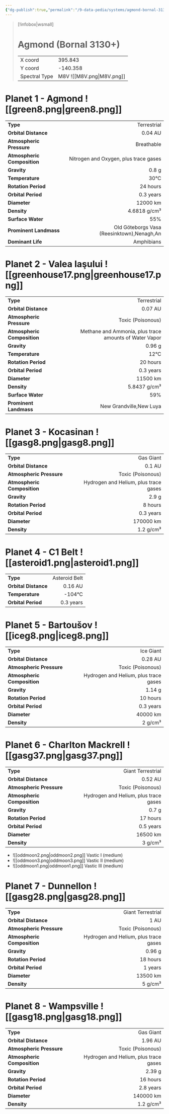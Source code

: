 ```yaml
---
{"dg-publish":true,"permalink":"/9-data-pedia/systems/agmond-bornal-3130/"}
---
```


> [!infobox|wsmall]
> # Agmond (Bornal 3130+)
> | | |
> | - | - |
> | X coord | 395.843 |
> | Y coord| -140.358 |
> | Spectral Type | M8V ![[M8V.png\|M8V.png]] |

# Planet 1 - Agmond ![[green8.png\|green8.png]]
|                             |                           |
| --------------------------- | -------------------------:|
| **Type**                    |             Terrestrial |
| **Orbital Distance**        |   0.04 AU |
| **Atmospheric Pressure**    |       Breathable |
| **Atmospheric Composition** |      Nitrogen and Oxygen, plus trace gases |
| **Gravity**                 |        0.8 g |
| **Temperature**             |    30°C |
| **Rotation Period**         |  24 hours |
| **Orbital Period** | 0.3 years |
| **Diameter**                |      12000 km | 
| **Density**                 |    4.6818 g/cm³ |
| **Surface Water**           |           55% | 
| **Prominent Landmass**      |         Old Göteborgs Vasa (Reesinktown),Nenagh,An | 
| **Dominant Life**           |         Amphibians |





# Planet 2 - Valea Iaşului ![[greenhouse17.png\|greenhouse17.png]]
|                             |                           |
| --------------------------- | -------------------------:|
| **Type**                    |             Terrestrial |
| **Orbital Distance**        |   0.07 AU |
| **Atmospheric Pressure**    |       Toxic (Poisonous) |
| **Atmospheric Composition** |      Methane and Ammonia, plus trace amounts of Water Vapor |
| **Gravity**                 |        0.96 g |
| **Temperature**             |    12°C |
| **Rotation Period**         |  20 hours |
| **Orbital Period** | 0.3 years |
| **Diameter**                |      11500 km | 
| **Density**                 |    5.8437 g/cm³ |
| **Surface Water**           |           59% | 
| **Prominent Landmass**      |         New Grandville,New Luya | 





# Planet 3 - Kocasinan ![[gasg8.png\|gasg8.png]]
|                             |                           |
| --------------------------- | -------------------------:|
| **Type**                    |             Gas Giant |
| **Orbital Distance**        |   0.1 AU |
| **Atmospheric Pressure**    |       Toxic (Poisonous) |
| **Atmospheric Composition** |      Hydrogen and Helium, plus trace gases |
| **Gravity**                 |        2.9 g |
| **Rotation Period**         |  8 hours |
| **Orbital Period** | 0.3 years |
| **Diameter**                |      170000 km | 
| **Density**                 |    1.2 g/cm³ |





# Planet 4 - C1 Belt ![[asteroid1.png\|asteroid1.png]]
|                             |                           |
| --------------------------- | -------------------------:|
| **Type**                    |             Asteroid Belt |
| **Orbital Distance**        |   0.16 AU |
| **Temperature**             |    -104°C |
| **Orbital Period** | 0.3 years |





# Planet 5 - Bartoušov ![[iceg8.png\|iceg8.png]]
|                             |                           |
| --------------------------- | -------------------------:|
| **Type**                    |             Ice Giant |
| **Orbital Distance**        |   0.28 AU |
| **Atmospheric Pressure**    |       Toxic (Poisonous) |
| **Atmospheric Composition** |      Hydrogen and Helium, plus trace gases |
| **Gravity**                 |        1.14 g |
| **Rotation Period**         |  10 hours |
| **Orbital Period** | 0.3 years |
| **Diameter**                |      40000 km | 
| **Density**                 |    2 g/cm³ |





# Planet 6 - Charlton Mackrell ![[gasg37.png\|gasg37.png]]
|                             |                           |
| --------------------------- | -------------------------:|
| **Type**                    |             Giant Terrestrial |
| **Orbital Distance**        |   0.52 AU |
| **Atmospheric Pressure**    |       Toxic (Poisonous) |
| **Atmospheric Composition** |      Hydrogen and Helium, plus trace gases |
| **Gravity**                 |        0.7 g |
| **Rotation Period**         |  17 hours |
| **Orbital Period** | 0.5 years |
| **Diameter**                |      16500 km | 
| **Density**                 |    3 g/cm³ |



- ![[oddmoon2.png\|oddmoon2.png]] Vastic I (medium)
- ![[oddmoon3.png\|oddmoon3.png]] Vastic II (medium)
- ![[oddmoon1.png\|oddmoon1.png]] Vastic III (medium)


# Planet 7 - Dunnellon ![[gasg28.png\|gasg28.png]]
|                             |                           |
| --------------------------- | -------------------------:|
| **Type**                    |             Giant Terrestrial |
| **Orbital Distance**        |   1 AU |
| **Atmospheric Pressure**    |       Toxic (Poisonous) |
| **Atmospheric Composition** |      Hydrogen and Helium, plus trace gases |
| **Gravity**                 |        0.96 g |
| **Rotation Period**         |  18 hours |
| **Orbital Period** | 1 years |
| **Diameter**                |      13500 km | 
| **Density**                 |    5 g/cm³ |





# Planet 8 - Wampsville ![[gasg18.png\|gasg18.png]]
|                             |                           |
| --------------------------- | -------------------------:|
| **Type**                    |             Gas Giant |
| **Orbital Distance**        |   1.96 AU |
| **Atmospheric Pressure**    |       Toxic (Poisonous) |
| **Atmospheric Composition** |      Hydrogen and Helium, plus trace gases |
| **Gravity**                 |        2.39 g |
| **Rotation Period**         |  16 hours |
| **Orbital Period** | 2.8 years |
| **Diameter**                |      140000 km | 
| **Density**                 |    1.2 g/cm³ |





